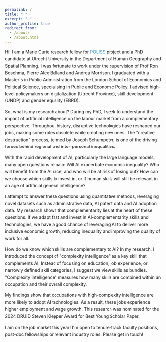 ```yaml
---
permalink: /
title: " "
excerpt: " "
author_profile: true
redirect_from: 
  - /about/
  - /about.html
---
```


<style>
    /* General body text */
    body {
        font-size: 10 px;
        line-height: 1.6; /* This adds spacing between lines of text */
    }

    /* Headers */
    h1, h2, h3, h4, h5, h6 {
        font-weight: bold;
        margin-bottom: 15px; /* Adds space below headers */
    }

    h2 {
        font-size: 24px;
        margin-top: 20px; /* Adds space above this level header */
    }

    /* Link styling */
    a {
        color: #3498db;
        text-decoration: none; /* Removes underline from links */
    }

    a:hover {
        text-decoration: underline; /* Adds underline on hover for clarity */
    }

    /* List styling */
    ul, ol {
        margin-bottom: 20px; /* Adds space below lists */
    }

    li {
        margin-bottom: 10px; /* Adds space between list items */
    }
</style>

Hi! I am a Marie Curie research fellow for [POLISS](https://poliss.eu/) project and a 
PhD candidate at Utrecht University in the Department of Human Geography and Spatial Planning. I was fortunate to work under the supervision of Prof Ron Boschma, Pierre Alex Balland and Andrea Morrison. I graduated with a Master's in Public Administration from the London School of Economics and Political Science, specialising in Public and Economic Policy. I advised high-level policymakers on digitalization (Utrecht Province), skill development (UNDP) and gender equality (EBRD). 

So, what is my research about? During my PhD, I seek to understand the impact of artificial intelligence on the labour market from a complementary perspective. Throughout history, disruptive technologies have reshaped our jobs, making some roles obsolete while creating new ones. The "creative destruction" process, termed by Joseph Schumpeter, is one of the driving forces behind regional and inter-personal inequalities. 

With the rapid development of AI, particularly the large language models, many open questions remain: Will AI exacerbate economic inequality? Who will benefit from the AI race, and who will be at risk of losing out? How can we choose which skills to invest in, or if human skills will still be relevant in an age of artificial general intelligence?

I attempt to answer these questions using quantitative methods, leveraging novel datasets such as administrative data, AI patent data and AI adoption data. My research shows that complementarity lies at the heart of these questions. If we adapt fast and invest in AI-complementarity skills and technologies, we have a good chance of leveraging AI to deliver more inclusive economic growth, reducing inequality and improving the quality of work for all.

How do we know which skills are complementary to AI? In my research, I introduced the concept of "complexity intelligence" as a key skill that complements AI. Instead of focusing on education, job experience, or narrowly defined skill categories, I suggest we view skills as bundles. "Complexity intelligence" measures how many skills are combined within an occupation and their overall complexity.

My findings show that occupations with high-complexity intelligence are more likely to adopt AI technologies. As a result, these jobs experience higher employment and wage growth. This research was nominated for the 2024 DRUID Steven Klepper Award for Best Young Scholar Paper.

I am on the job market this year! I'm open to tenure-track faculty positions, post-doc fellowships or relevant industry roles. Please get in touch!


